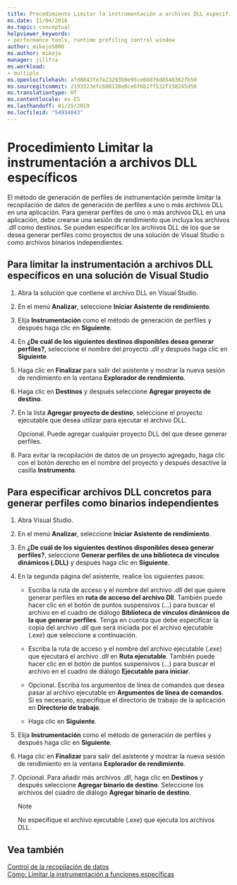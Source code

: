 ```yaml
---
title: Procedimiento Limitar la instrumentación a archivos DLL específicos | Microsoft Docs
ms.date: 11/04/2016
ms.topic: conceptual
helpviewer_keywords:
- performance tools, runtime profiling control window
author: mikejo5000
ms.author: mikejo
manager: jillfra
ms.workload:
- multiple
ms.openlocfilehash: a7d8843fe7e23293b0e95ce6b076d8548362fb50
ms.sourcegitcommit: 2193323efc608118e0ce6f6b2ff532f158245d56
ms.translationtype: HT
ms.contentlocale: es-ES
ms.lasthandoff: 01/25/2019
ms.locfileid: "54934843"
---
```

# <a name="how-to-limit-instrumentation-to-specific-dlls"></a>Procedimiento Limitar la instrumentación a archivos DLL específicos

El método de generación de perfiles de instrumentación permite limitar la recopilación de datos de generación de perfiles a uno o más archivos DLL en una aplicación. Para generar perfiles de uno o más archivos DLL en una aplicación, debe crearse una sesión de rendimiento que incluya los archivos .*dll* como destinos. Se pueden especificar los archivos DLL de los que se desea generar perfiles como proyectos de una solución de Visual Studio o como archivos binarios independientes.

## <a name="to-limit-instrumentation-to-specific-dlls-in-a-visual-studio-solution"></a>Para limitar la instrumentación a archivos DLL específicos en una solución de Visual Studio

1. Abra la solución que contiene el archivo DLL en Visual Studio.

2. En el menú **Analizar**, seleccione **Iniciar Asistente de rendimiento**.

3. Elija **Instrumentación** como el método de generación de perfiles y después haga clic en **Siguiente**.

4. En **¿De cuál de los siguientes destinos disponibles desea generar perfiles?**, seleccione el nombre del proyecto .*dll* y después haga clic en **Siguiente**.

5. Haga clic en **Finalizar** para salir del asistente y mostrar la nueva sesión de rendimiento en la ventana **Explorador de rendimiento**.

6. Haga clic en **Destinos** y después seleccione **Agregar proyecto de destino**.

7. En la lista **Agregar proyecto de destino**, seleccione el proyecto ejecutable que desea utilizar para ejecutar el archivo DLL.

     Opcional. Puede agregar cualquier proyecto DLL del que desee generar perfiles.

8. Para evitar la recopilación de datos de un proyecto agregado, haga clic con el botón derecho en el nombre del proyecto y después desactive la casilla **Instrumento**.

## <a name="to-specify-specific-dlls-to-profile-as-independent-binaries"></a>Para especificar archivos DLL concretos para generar perfiles como binarios independientes

1. Abra Visual Studio.

2. En el menú **Analizar**, seleccione **Iniciar Asistente de rendimiento**.

3. En **¿De cuál de los siguientes destinos disponibles desea generar perfiles?**, seleccione **Generar perfiles de una biblioteca de vínculos dinámicos (.DLL)** y después haga clic en **Siguiente**.

4. En la segunda página del asistente, realice los siguientes pasos:

    - Escriba la ruta de acceso y el nombre del archivo .*dll* del que quiere generar perfiles en **ruta de acceso del archivo Dll**. También puede hacer clic en el botón de puntos suspensivos (...) para buscar el archivo en el cuadro de diálogo **Biblioteca de vínculos dinámicos de la que generar perfiles**. Tenga en cuenta que debe especificar la copia del archivo .*dll* que será iniciada por el archivo ejecutable (.*exe*) que seleccione a continuación.

    - Escriba la ruta de acceso y el nombre del archivo ejecutable (.*exe*) que ejecutará el archivo .*dll* en **Ruta ejecutable**. También puede hacer clic en el botón de puntos suspensivos (...) para buscar el archivo en el cuadro de diálogo **Ejecutable para iniciar**.

    - Opcional. Escriba los argumentos de línea de comandos que desea pasar al archivo ejecutable en **Argumentos de línea de comandos**. Si es necesario, especifique el directorio de trabajo de la aplicación en **Directorio de trabajo**.

    - Haga clic en **Siguiente**.

5. Elija **Instrumentación** como el método de generación de perfiles y después haga clic en **Siguiente**.

6. Haga clic en **Finalizar** para salir del asistente y mostrar la nueva sesión de rendimiento en la ventana **Explorador de rendimiento**.

7. Opcional. Para añadir más archivos .*dll*, haga clic en **Destinos** y después seleccione **Agregar binario de destino**. Seleccione los archivos del cuadro de diálogo **Agregar binario de destino**.

    > [!NOTE]
    > No especifique el archivo ejecutable (.*exe*) que ejecuta los archivos DLL.

## <a name="see-also"></a>Vea también

[Control de la recopilación de datos](../profiling/controlling-data-collection.md)  
[Cómo: Limitar la instrumentación a funciones específicas](../profiling/how-to-limit-instrumentation-to-specific-functions.md)